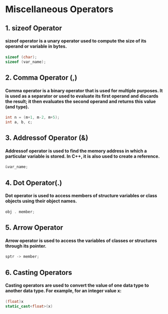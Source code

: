 # Miscellaneous Operators

## 1. sizeof Operator

#### sizeof operator is a unary operator used to compute the size of its operand or variable in bytes. 

```cpp
sizeof (char);
sizeof (var_name);
```

## 2. Comma Operator (,)
#### Comma operator is a binary operator that is used for multiple purposes. It is used as a separator or used to evaluate its first operand and discards the result; it then evaluates the second operand and returns this value (and type).

```cpp
int n = (m+1, m-2, m+5);
int a, b, c;
```

## 3. Addressof Operator (&)
#### Addressof operator is used to find the memory address in which a particular variable is stored. In C++, it is also used to create a reference.

```cpp
&var_name;
```

## 4. Dot Operator(.)
#### Dot operator is used to access members of structure variables or class objects using their object names.

```cpp
obj . member;
```

## 5. Arrow Operator
#### Arrow operator is used to access the variables of classes or structures through its pointer.

```cpp
sptr -> member;
```

## 6. Casting Operators
#### Casting operators are used to convert the value of one data type to another data type. For example, for an integer value x:

```cpp
(float)x
static_cast<float>(x)
```